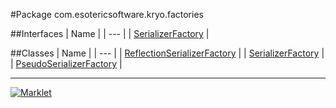 #Package com.esotericsoftware.kryo.factories

##Interfaces
| Name |
| --- |
| [SerializerFactory](SerializerFactory.md) |

##Classes
| Name |
| --- |
| [ReflectionSerializerFactory](ReflectionSerializerFactory.md) |
| [SerializerFactory](SerializerFactory.md) |
| [PseudoSerializerFactory](PseudoSerializerFactory.md) |

---

[![Marklet](https://img.shields.io/badge/Generated%20by-Marklet-green.svg)](https://github.com/Faylixe/marklet)